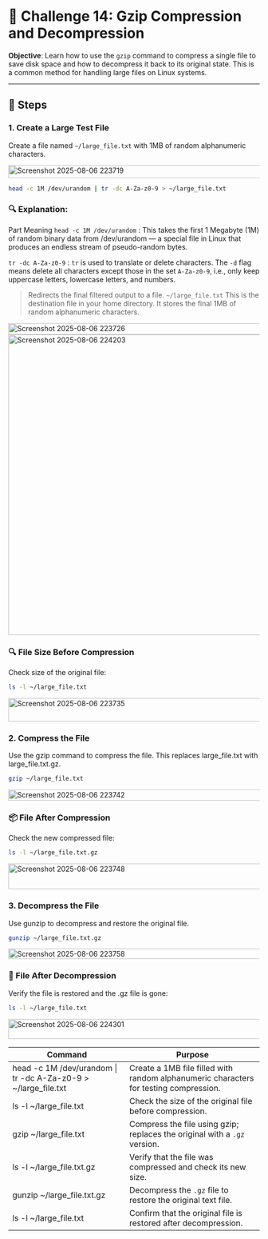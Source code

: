 # 🎯 Challenge 14: Gzip Compression and Decompression

**Objective**: Learn how to use the `gzip` command to compress a single file to save disk space and how to decompress it back to its original state. This is a common method for handling large files on Linux systems.

---

## 🧪 Steps

### 1. Create a Large Test File
Create a file named `~/large_file.txt` with 1MB of random alphanumeric characters.

<img width="739" height="26" alt="Screenshot 2025-08-06 223719" src="https://github.com/user-attachments/assets/5aec1f82-3c7e-4c2e-9b1f-e7fbdc9bc4f9" />

```bash
head -c 1M /dev/urandom | tr -dc A-Za-z0-9 > ~/large_file.txt
```
### 🔍 Explanation:
Part	Meaning
`head -c 1M /dev/urandom` :	This takes the first 1 Megabyte (1M) of random binary data from /dev/urandom — a special file in Linux that produces an endless stream of pseudo-random bytes.

`tr -dc A-Za-z0-9` : 	`tr` is used to translate or delete characters. The `-d` flag means delete all characters except those in the set `A-Za-z0-9`, i.e., only keep uppercase letters, lowercase letters, and numbers.
>	Redirects the final filtered output to a file.
`~/large_file.txt`	This is the destination file in your home directory. It stores the final 1MB of random alphanumeric characters.

<img width="770" height="23" alt="Screenshot 2025-08-06 223726" src="https://github.com/user-attachments/assets/3741de08-0715-46e5-855b-4cd75002c31b" />

<img width="885" height="601" alt="Screenshot 2025-08-06 224203" src="https://github.com/user-attachments/assets/136341d3-795a-43ad-b819-0d2e97da0b81" />


### 🔍 File Size Before Compression
Check size of the original file:
```bash
ls -l ~/large_file.txt
```
<img width="836" height="47" alt="Screenshot 2025-08-06 223735" src="https://github.com/user-attachments/assets/95da5eb5-a91d-4c61-a1c3-63b60523f7c1" />

### 2. Compress the File

Use the gzip command to compress the file. This replaces large_file.txt with large_file.txt.gz.

```bash
gzip ~/large_file.txt
```
<img width="779" height="22" alt="Screenshot 2025-08-06 223742" src="https://github.com/user-attachments/assets/0032a78a-0b2a-4e83-b4a1-c3a119e52fab" />


### 📦 File After Compression
Check the new compressed file:

```bash
ls -l ~/large_file.txt.gz
```

<img width="883" height="51" alt="Screenshot 2025-08-06 223748" src="https://github.com/user-attachments/assets/0903d1ba-f9ee-4d46-a0b8-76f19634034a" />

### 3. Decompress the File
Use gunzip to decompress and restore the original file.

```bash
gunzip ~/large_file.txt.gz
```

<img width="740" height="21" alt="Screenshot 2025-08-06 223758" src="https://github.com/user-attachments/assets/fad38fe4-4f1f-4b02-8249-897803c78993" />

### 🔁 File After Decompression
Verify the file is restored and the .gz file is gone:

```bash
ls -l ~/large_file.txt
```

<img width="858" height="40" alt="Screenshot 2025-08-06 224301" src="https://github.com/user-attachments/assets/ea68e12c-8b44-4214-b5ce-541d920b80ad" />

| Command                                                                 | Purpose                                                                                   |
|-------------------------------------------------------------------------|-------------------------------------------------------------------------------------------|
| head -c 1M /dev/urandom \| tr -dc A-Za-z0-9 > ~/large_file.txt         | Create a 1MB file filled with random alphanumeric characters for testing compression.     |
| ls -l ~/large_file.txt                                                 | Check the size of the original file before compression.                                   |
| gzip ~/large_file.txt                                                  | Compress the file using gzip; replaces the original with a `.gz` version.                 |
| ls -l ~/large_file.txt.gz                                              | Verify that the file was compressed and check its new size.                               |
| gunzip ~/large_file.txt.gz                                             | Decompress the `.gz` file to restore the original text file.                              |
| ls -l ~/large_file.txt                                                 | Confirm that the original file is restored after decompression.                           |
